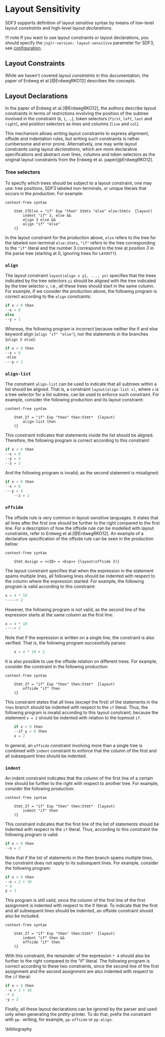 # Layout Sensitivity

SDF3 supports definition of layout sensitive syntax by means of low-level layout _constraints_ and high-level layout _declarations_.

!!! note
    If you want to use layout constraints or layout declarations, you should specify the ``jsglr-version: layout-sensitive`` parameter for SDF3, see [configuration](../configuration/).


## Layout Constraints

While we haven't covered layout _constraints_ in this documentation, the paper of Erdweg et al.[@ErdwegRKO12] describes the concepts.


## Layout Declarations

In the paper of Erdweg et al.[@ErdwegRKO12], the authors describe layout constraints in terms of restrictions involving the position of the subtree involved in the constraint (``0``, ``1``, ...), token selectors (``first``, ``left``, ``last`` and ``right``), and position selectors as lines and columns (``line`` and ``col``).

This mechanism allows writing layout constraints to express alignment, offside and indentation rules, but writing such constraints is
rather cumbersome and error prone.
Alternatively, one may write layout constraints using layout _declarations_, which are more declarative specifications and abstract over lines, columns and token selectors as the original layout constraints from the Erdweg et al. paper[@ErdwegRKO12].


### Tree selectors

To specify which trees should be subject to a layout constraint, one may use: tree positions, SDF3 labeled non-terminals, or unique literals that occurs
in the production.
For example:

```
context-free syntax

    Stmt.IfElse = "if" Exp "then" Stmts "else" else:Stmts  {layout(
        indent "if" 3, else &&
        align 3 else &&
        align "if" "else"
    )}
```

In the layout constraint for the production above, ``else`` refers to the tree for the labeled non-terminal ``else:Stmts``, ``"if"`` refers to the tree
corresponding to the ``"if"`` literal and the number 3 correspond to the tree at *position 3* in the parse tree (starting at 0, ignoring trees for ``LAYOUT?``).


### `align`

The layout constraint ``layout(align x y1, ..., yn)`` specifies that the trees indicated by the tree selectors ``yi`` should be aligned with the tree indicated by the tree selector ``x``, i.e., all these trees should start in the same column.
For example, if we consider the production above, the following program is correct according to the `align` constraints:

```python
if x < 0 then
··x = 0
else
··y = 1
```

Whereas, the following program is incorrect because neither the if and else keyword align (``align "if" "else"``), nor the statements in the branches (``align 3 else``):

```python
if x < 0 then
··x = 0
·else
···y = 1
```


### `align-list`

The constraint `align-list` can be used to indicate that all subtrees within a list should be aligned.
That is, a constraint ``layout(align-list x)``, where ``x`` is a tree selector for a list subtree, can be used to enforce such constraint.
For example, consider the following production and its layout constraint:

```
context-free syntax

    Stmt.If = "if" Exp "then" then:Stmt*  {layout(
        align-list then
    )}
```

This constraint indicates that statements inside the list should be aligned.
Therefore, the following program is correct according to this constraint:

```python
if x < 0 then
··x = 0
··y = 4
··z = 2
```

And the following program is invalid, as the second statement is misaligned:

```python
if x < 0 then
··x = 0
···y = 4
    ··z = 2
```


### `offside`

The offside rule is very common in layout-sensitive languages.
It states that all lines after the first one should be further to the right compared to the first line.
For a description of how the offside rule can be modelled with layout constraints, refer to Erdweg et al.[@ErdwegRKO12].
An example of a declarative specification of the offside rule can be seen in the production below:

```
context-free syntax

    Stmt.Assign = <<ID> = <Exp>> {layout(offside 3)}
```

The layout constraint specifies that when the expression in the statement spams multiple lines, all following lines should be indented with
respect to the column where the expression started.
For example, the following program is valid according to this constraint:

```python
x = 4 * 10
·····+ 2
```

However, the following program is not valid, as the second line of the expression starts at the same column as the first line:

```python
x = 4 * 10
····+ 2
```

Note that if the expression is written on a single line, the constraint is also verified.
That is, the following program successfully parses:

```python
    x = 4 * 10 + 2
```

It is also possible to use the offside relation on different trees.
For example, consider the constraint in the following production:

```
context-free syntax

    Stmt.If = "if" Exp "then" then:Stmt*  {layout(
        offside "if" then
    )}
```

This constraint states that all lines (except the first) of the statements in the ``then`` branch should be indented with respect to the ``if`` literal.
Thus, the following program is invalid according to this layout constraint, because the statement ``x = 2`` should be indented with relation to the topmost ``if``.

```python
    if x < 0 then
    ··if y < 0 then
    x = 2
```

In general, an `offside` constraint involving more than a single tree is combined with `indent` constraint to enforce that the column of the first and all subsequent lines should be indented.


### `indent`

An indent constraint indicates that the column of the first line of a certain tree should be further to the right with respect to another tree.
For example, consider the following production:

```
context-free syntax

    Stmt.If = "if" Exp "then" then:Stmt*  {layout(
        indent "if" then
    )}
```

This constraint indicates that the first line of the list of statements should be indented with respect to the ``if`` literal.
Thus, according to this constraint the following program is valid:

```python
if x < 0 then
··x = 2
```

Note that if the list of statements in the then branch spams multiple lines, the constraint does not apply to its subsequent lines.
For example, consider the following program:

```python
if x < 0 then
··x = 2 + 10
* 4
y = 3
```

This program is still valid, since the column of the first line of the first assignment is indented with respect to the if literal.
To indicate that the first and all subsequent lines should be indented, an offside constraint should also be included.

```
context-free syntax

    Stmt.If = "if" Exp "then" then:Stmt*  {layout(
        indent "if" then &&
        offside "if" then
    )}
```

With this constraint, the remainder of the expression ``* 4`` should also be further to the right compared to the "if" literal.
The following program is correct according to these two constraints, since the second line of the first assignment and the second assignment are also indented with respect to the ``if`` literal:

```python
if x < 0 then
··x = 2 + 10
·* 4
·y = 3
```

Finally, all these layout declarations can be ignored by the parser and used only when generating the pretty-printer.
To do that, prefix the constraint with `pp-` writing, for example, `pp-offside` or `pp-align`.

\bibliography
